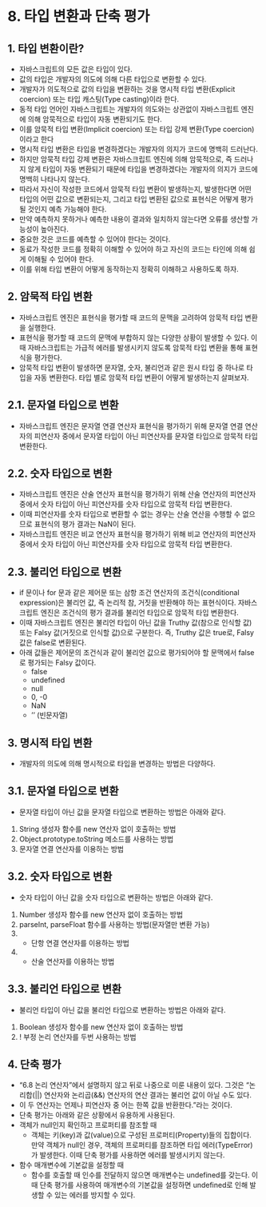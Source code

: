# 8. 타입 변환과 단축 평가

## 1. 타입 변환이란?
 - 자바스크립트의 모든 값은 타입이 있다. 
 - 값의 타입은 개발자의 의도에 의해 다른 타입으로 변환할 수 있다. 
 - 개발자가 의도적으로 값의 타입을 변환하는 것을 명시적 타입 변환(Explicit coercion) 또는 타입 캐스팅(Type casting)이라 한다.
 - 동적 타입 언어인 자바스크립트는 개발자의 의도와는 상관없이 자바스크립트 엔진에 의해 암묵적으로 타입이 자동 변환되기도 한다. 
 - 이를 암묵적 타입 변환(Implicit coercion) 또는 타입 강제 변환(Type coercion)이라고 한다
 - 명시적 타입 변환은 타입을 변경하겠다는 개발자의 의지가 코드에 명백히 드러난다. 
 - 하지만 암묵적 타입 강제 변환은 자바스크립트 엔진에 의해 암묵적으로, 즉 드러나지 않게 타입이 자동 변환되기 때문에 타입을 변경하겠다는 개발자의 의지가 코드에 명백히 나타나지 않는다.
 - 따라서 자신이 작성한 코드에서 암묵적 타입 변환이 발생하는지, 발생한다면 어떤 타입의 어떤 값으로 변환되는지, 그리고 타입 변환된 값으로 표현식은 어떻게 평가될 것인지 예측 가능해야 한다. 
 - 만약 예측하지 못하거나 예측한 내용이 결과와 일치하지 않는다면 오류를 생산할 가능성이 높아진다.
 - 중요한 것은 코드를 예측할 수 있어야 한다는 것이다. 
 - 동료가 작성한 코드를 정확히 이해할 수 있어야 하고 자신의 코드는 타인에 의해 쉽게 이해될 수 있어야 한다. 
 - 이를 위해 타입 변환이 어떻게 동작하는지 정확히 이해하고 사용하도록 하자.

## 2. 암묵적 타입 변환
 - 자바스크립트 엔진은 표현식을 평가할 때 코드의 문맥을 고려하여 암묵적 타입 변환을 실행한다. 
 - 표현식을 평가할 때 코드의 문맥에 부합하지 않는 다양한 상황이 발생할 수 있다. 이때 자바스크립트는 가급적 에러를 발생시키지 않도록 암묵적 타입 변환을 통해 표현식을 평가한다.
 - 암묵적 타입 변환이 발생하면 문자열, 숫자, 불리언과 같은 원시 타입 중 하나로 타입을 자동 변환한다. 타입 별로 암묵적 타입 변환이 어떻게 발생하는지 살펴보자.
 
## 2.1. 문자열 타입으로 변환
 - 자바스크립트 엔진은 문자열 연결 연산자 표현식을 평가하기 위해 문자열 연결 연산자의 피연산자 중에서 문자열 타입이 아닌 피연산자를 문자열 타입으로 암묵적 타입 변환한다.
 
## 2.2. 숫자 타입으로 변환
 - 자바스크립트 엔진은 산술 연산자 표현식을 평가하기 위해 산술 연산자의 피연산자 중에서 숫자 타입이 아닌 피연산자를 숫자 타입으로 암묵적 타입 변환한다. 
 - 이때 피연산자를 숫자 타입으로 변환할 수 없는 경우는 산술 연산을 수행할 수 없으므로 표현식의 평가 결과는 NaN이 된다.
 - 자바스크립트 엔진은 비교 연산자 표현식을 평가하기 위해 비교 연산자의 피연산자 중에서 숫자 타입이 아닌 피연산자를 숫자 타입으로 암묵적 타입 변환한다.

## 2.3. 불리언 타입으로 변환
 - if 문이나 for 문과 같은 제어문 또는 삼항 조건 연산자의 조건식(conditional expression)은 불리언 값, 즉 논리적 참, 거짓을 반환해야 하는 표현식이다. 자바스크립트 엔진은 조건식의 평가 결과를 불리언 타입으로 암묵적 타입 변환한다.
 - 이때 자바스크립트 엔진은 불리언 타입이 아닌 값을 Truthy 값(참으로 인식할 값) 또는 Falsy 값(거짓으로 인식할 값)으로 구분한다. 즉, Truthy 값은 true로, Falsy 값은 false로 변환된다.
 - 아래 값들은 제어문의 조건식과 같이 불리언 값으로 평가되어야 할 문맥에서 false로 평가되는 Falsy 값이다.
   - false
   - undefined
   - null
   - 0, -0
   - NaN
   - ’’ (빈문자열)

## 3. 명시적 타입 변환
 - 개발자의 의도에 의해 명시적으로 타입을 변경하는 방법은 다양하다.

## 3.1. 문자열 타입으로 변환
 - 문자열 타입이 아닌 값을 문자열 타입으로 변환하는 방법은 아래와 같다.
1.	String 생성자 함수를 new 연산자 없이 호출하는 방법
2.	Object.prototype.toString 메소드를 사용하는 방법
3.	문자열 연결 연산자를 이용하는 방법

## 3.2. 숫자 타입으로 변환
 - 숫자 타입이 아닌 값을 숫자 타입으로 변환하는 방법은 아래와 같다.
1.	Number 생성자 함수를 new 연산자 없이 호출하는 방법
2.	parseInt, parseFloat 함수를 사용하는 방법(문자열만 변환 가능)
3.	+ 단항 연결 연산자를 이용하는 방법
4.	* 산술 연산자를 이용하는 방법


## 3.3. 불리언 타입으로 변환
 - 불리언 타입이 아닌 값을 불리언 타입으로 변환하는 방법은 아래와 같다.
1.	Boolean 생성자 함수를 new 연산자 없이 호출하는 방법
2.	! 부정 논리 연산자를 두번 사용하는 방법

## 4. 단축 평가
 - “6.8 논리 연산자”에서 설명하지 않고 뒤로 나중으로 미룬 내용이 있다. 그것은 “논리합(||) 연산자와 논리곱(&&) 연산자의 연산 결과는 불리언 값이 아닐 수도 있다. 
 - 이 두 연산자는 언제나 피연산자 중 어는 한쪽 값을 반환한다.”라는 것이다. 
 - 단축 평가는 아래와 같은 상황에서 유용하게 사용된다. 
 - 객체가 null인지 확인하고 프로퍼티를 참조할 때
   - 객체는 키(key)과 값(value)으로 구성된 프로퍼티(Property)들의 집합이다. 만약 객체가 null인 경우, 객체의 프로퍼티를 참조하면 타입 에러(TypeError)가 발생한다. 이때 단축 평가를 사용하면 에러를 발생시키지 않는다.
 - 함수 매개변수에 기본값을 설정할 때
   - 함수를 호출할 때 인수를 전달하지 않으면 매개변수는 undefined를 갖는다. 이때 단축 평가를 사용하여 매개변수의 기본값을 설정하면 undefined로 인해 발생할 수 있는 에러를 방지할 수 있다.
 
